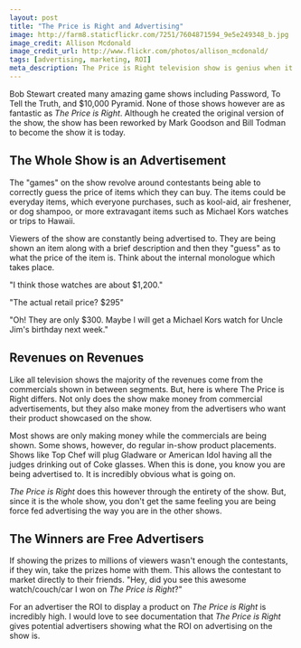 ```yaml
---
layout: post
title: "The Price is Right and Advertising"
image: http://farm8.staticflickr.com/7251/7604871594_9e5e249348_b.jpg
image_credit: Allison Mcdonald
image_credit_url: http://www.flickr.com/photos/allison_mcdonald/
tags: [advertising, marketing, ROI]
meta_description: The Price is Right television show is genius when it comes to advertising.
---
```

Bob Stewart created many amazing game shows including Password, To Tell the Truth, and $10,000 Pyramid. None of those shows however are as fantastic as _The Price is Right_. Although he created the original version of the show, the show has been reworked by Mark Goodson and Bill Todman to become the show it is today.

## The Whole Show is an Advertisement

The "games" on the show revolve around contestants being able to correctly guess the price of items which they can buy. The items could be everyday items, which everyone purchases, such as kool-aid, air freshener, or dog shampoo, or more extravagant items such as Michael Kors watches or trips to Hawaii.

Viewers of the show are constantly being advertised to. They are being shown an item along with a brief description and then they "guess" as to what the price of the item is. Think about the internal monologue which takes place. 

"I think those watches are about $1,200."

"The actual retail price? $295"

"Oh! They are only $300. Maybe I will get a Michael Kors watch for Uncle Jim's birthday next week."

## Revenues on Revenues

Like all television shows the majority of the revenues come from the commercials shown in between segments. But, here is where The Price is Right differs. Not only does the show make money from commercial advertisements, but they also make money from the advertisers who want their product showcased on the show.

Most shows are only making money while the commercials are being shown. Some shows, however, do regular in-show product placements. Shows like Top Chef will plug Gladware or American Idol having all the judges drinking out of Coke glasses. When this is done, you know you are being advertised to. It is incredibly obvious what is going on.

_The Price is Right_ does this however through the entirety of the show. But, since it is the whole show, you don't get the same feeling you are being force fed advertising the way you are in the other shows.

## The Winners are Free Advertisers

If showing the prizes to millions of viewers wasn't enough the contestants, if they win, take the prizes home with them. This allows the contestant to market directly to their friends. "Hey, did you see this awesome watch/couch/car I won on _The Price is Right_?"

For an advertiser the ROI to display a product on _The Price is Right_ is incredibly high. I would love to see documentation that _The Price is Right_ gives potential advertisers showing what the ROI on advertising on the show is.

